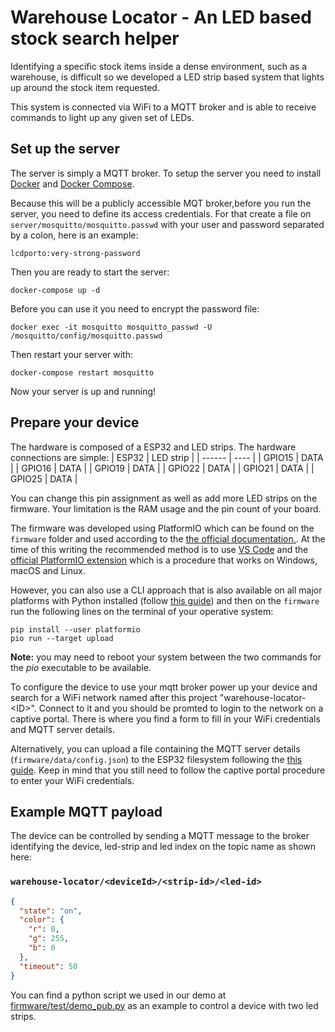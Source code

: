 # Warehouse Locator - An LED based stock search helper
Identifying a specific stock items inside a dense environment, such as a warehouse, is difficult so we developed a LED strip based system that lights up around the stock item requested.

This system is connected via WiFi to a MQTT broker and is able to receive commands to light up any given set of LEDs.

## Set up the server
The server is simply a MQTT broker. To setup the server you need to install [Docker](https://docs.docker.com/get-docker/) and [Docker Compose](https://docs.docker.com/compose/install/).

Because this will be a publicly accessible MQT broker,before you run the server, you need to define its access credentials. For that create a file on ```server/mosquitto/mosquitto.passwd``` with your user and password separated by a colon, here is an example:
```
lcdporto:very-strong-password
```
Then you are ready to start the server:

```
docker-compose up -d
```
Before you can use it you need to encrypt the password file:
```
docker exec -it mosquitto mosquitto_passwd -U /mosquitto/config/mosquitto.passwd
```
Then restart your server with:
```
docker-compose restart mosquitto
```
Now your server is up and running!

## Prepare your device

The hardware is composed of a ESP32 and LED strips. The hardware connections are simple:
| ESP32  | LED strip |
| ------ | ---- |
| GPIO15 | DATA |
| GPIO16 | DATA |
| GPIO19 | DATA |
| GPIO22 | DATA |
| GPIO21 | DATA |
| GPIO25 | DATA |

You can change this pin assignment as well as add more LED strips on the firmware. Your limitation is the RAM usage and the pin count of your board.

The firmware was developed using PlatformIO which can be found on the ```firmware``` folder and used according to the [the official documentation.](https://platformio.org/platformio-ide). At the time of this writing the recommended method is to use [VS Code](https://code.visualstudio.com/) and the [official PlatformIO extension](https://marketplace.visualstudio.com/items?itemName=platformio.platformio-ide) which is a procedure that works on Windows, macOS and Linux.

However, you can also use a CLI approach that is also available on all major platforms with Python installed (follow [this guide](https://wiki.python.org/moin/BeginnersGuide/Download)) and then on the ```firmware``` run the following lines on the terminal of your operative system:

```
pip install --user platformio
pio run --target upload
```

**Note:** you may need to reboot your system between the two commands for the *pio* executable to be available.

To configure the device to use your mqtt broker power up your device and search for a WiFi network named after this project "warehouse-locator-\<ID\>". Connect to it and you should be promted to login to the network on a captive portal. There is where you find a form to fill in your WiFi credentials and MQTT server details.

Alternatively, you can upload a file containing the MQTT server details (```firmware/data/config.json```) to the ESP32 filesystem following the [this guide](https://randomnerdtutorials.com/esp32-vs-code-platformio-spiffs/). Keep in mind that you still need to follow the captive portal procedure to enter your WiFi credentials.

## Example MQTT payload

The device can be controlled by sending a MQTT message to the broker identifying the device, led-strip and led index on the topic name as shown here:

### `warehouse-locator/<deviceId>/<strip-id>/<led-id>`

```json
{
  "state": "on",
  "color": {
    "r": 0,
    "g": 255,
    "b": 0
  },
  "timeout": 50
}
```
You can find a python script we used in our demo at [firmware/test/demo_pub.py](./firmware/test/demo_pub.py) as an example to control a device with two led strips. 
